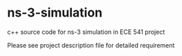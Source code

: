 # ns-3-simulation
c++ source code for ns-3 simulation in ECE 541 project

Please see project description file for detailed requirement
